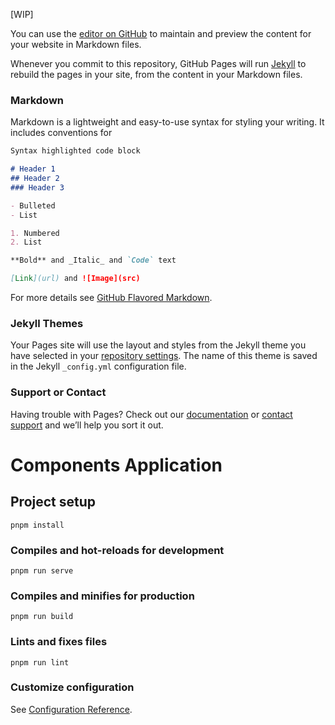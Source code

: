 [WIP]

You can use the [editor on GitHub](https://github.com/Fixitfor/fixitfor.github.io/edit/master/README.md) to maintain 
and preview the content for your website in Markdown files.

Whenever you commit to this repository, GitHub Pages will run [Jekyll](https://jekyllrb.com/) to rebuild the pages in 
your site, from the content in your Markdown files.

### Markdown

Markdown is a lightweight and easy-to-use syntax for styling your writing. It includes conventions for

```markdown
Syntax highlighted code block

# Header 1
## Header 2
### Header 3

- Bulleted
- List

1. Numbered
2. List

**Bold** and _Italic_ and `Code` text

[Link](url) and ![Image](src)
```

For more details see [GitHub Flavored Markdown](https://guides.github.com/features/mastering-markdown/).

### Jekyll Themes

Your Pages site will use the layout and styles from the Jekyll theme you have selected in your 
[repository settings](https://github.com/Fixitfor/fixitfor.github.io/settings). The name of this theme is saved in the 
Jekyll `_config.yml` configuration file.

### Support or Contact

Having trouble with Pages? Check out our [documentation](https://help.github.com/categories/github-pages-basics/) or 
[contact support](https://github.com/contact) and we’ll help you sort it out.


# Components Application

## Project setup
```
pnpm install
```

### Compiles and hot-reloads for development
```
pnpm run serve
```

### Compiles and minifies for production
```
pnpm run build
```

### Lints and fixes files
```
pnpm run lint
```

### Customize configuration
See [Configuration Reference](https://cli.vuejs.org/config/).